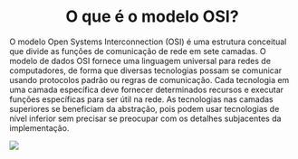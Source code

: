 <h1 align="center">O que é o modelo OSI?</h1>

O modelo Open Systems Interconnection (OSI) é uma estrutura conceitual que divide as funções de comunicação de rede em sete camadas. O modelo de dados OSI fornece uma linguagem universal para redes de computadores, de forma que diversas tecnologias possam se comunicar usando protocolos padrão ou regras de comunicação. Cada tecnologia em uma camada específica deve fornecer determinados recursos e executar funções específicas para ser útil na rede. As tecnologias nas camadas superiores se beneficiam da abstração, pois podem usar tecnologias de nível inferior sem precisar se preocupar com os detalhes subjacentes da implementação.


<div>
 <img align="center" src="https://media.discordapp.net/attachments/1104183631192268872/1205556636324991016/WhatsApp_Image_2024-02-09_at_13.50.36.jpeg" />
</div>
